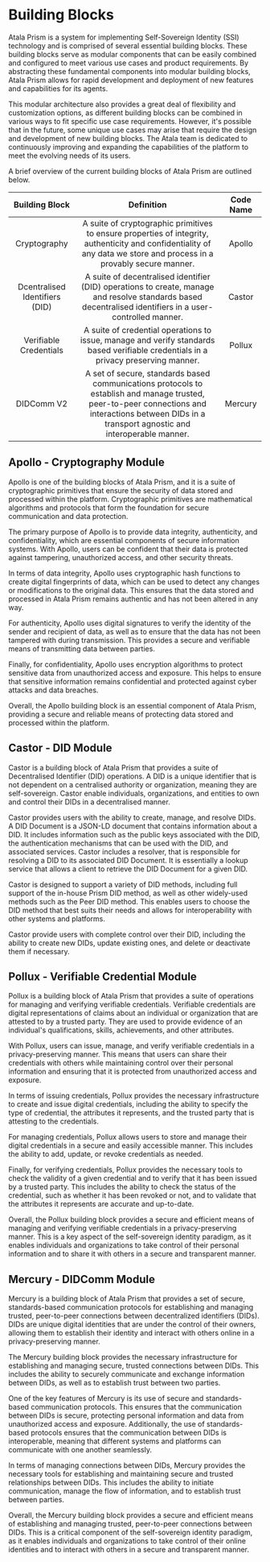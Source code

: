 # Building Blocks

Atala Prism is a system for implementing Self-Sovereign Identity (SSI) technology and is comprised of several essential building blocks. These building blocks serve as modular components that can be easily combined and configured to meet various use cases and product requirements. By abstracting these fundamental components into modular building blocks, Atala Prism allows for rapid development and deployment of new features and capabilities for its agents.

This modular architecture also provides a great deal of flexibility and customization options, as different building blocks can be combined in various ways to fit specific use case requirements. However, it's possible that in the future, some unique use cases may arise that require the design and development of new building blocks. The Atala team is dedicated to continuously improving and expanding the capabilities of the platform to meet the evolving needs of its users.

A brief overview of the current building blocks of Atala Prism are outlined below.

**Building Block**|**Definition**|**Code Name**
:-----:|:-----:|:-----:
Cryptography|A suite of cryptographic primitives to ensure properties of integrity, authenticity and confidentiality of any data we store and process in a provably secure manner.|Apollo
Dcentralised Identifiers (DID)|A suite of decentralised identifier (DID) operations to create, manage and resolve standards based decentralised identifiers in a user-controlled manner.|Castor
Verifiable Credentials|A suite of credential operations to issue, manage and verify standards based verifiable credentials in a privacy preserving manner.|Pollux
DIDComm V2|A set of secure, standards based communications protocols to establish and manage trusted, peer-to-peer connections and interactions between DIDs in a transport agnostic and interoperable manner.|Mercury

## Apollo - Cryptography Module
Apollo is one of the building blocks of Atala Prism, and it is a suite of cryptographic primitives that ensure the security of data stored and processed within the platform. Cryptographic primitives are mathematical algorithms and protocols that form the foundation for secure communication and data protection.

The primary purpose of Apollo is to provide data integrity, authenticity, and confidentiality, which are essential components of secure information systems. With Apollo, users can be confident that their data is protected against tampering, unauthorized access, and other security threats.

In terms of data integrity, Apollo uses cryptographic hash functions to create digital fingerprints of data, which can be used to detect any changes or modifications to the original data. This ensures that the data stored and processed in Atala Prism remains authentic and has not been altered in any way.

For authenticity, Apollo uses digital signatures to verify the identity of the sender and recipient of data, as well as to ensure that the data has not been tampered with during transmission. This provides a secure and verifiable means of transmitting data between parties.

Finally, for confidentiality, Apollo uses encryption algorithms to protect sensitive data from unauthorized access and exposure. This helps to ensure that sensitive information remains confidential and protected against cyber attacks and data breaches.

Overall, the Apollo building block is an essential component of Atala Prism, providing a secure and reliable means of protecting data stored and processed within the platform.

## Castor - DID Module

Castor is a building block of Atala Prism that provides a suite of Decentralised Identifier (DID) operations. A DID is a unique identifier that is not dependent on a centralised authority or organization, meaning they are self-sovereign. Castor enable individuals, organizations, and entities to own and control their DIDs in a decentralised manner.

Castor provides users with the ability to create, manage, and resolve DIDs. A DID Document is a JSON-LD document that contains information about a DID. It includes information such as the public keys associated with the DID, the authentication mechanisms that can be used with the DID, and associated services. Castor includes a resolver, that is responsible for resolving a DID to its associated DID Document. It is essentially a lookup service that allows a client to retrieve the DID Document for a given DID.

Castor is designed to support a variety of DID methods, including full support of the in-house Prism DID method, as well as other widely-used methods such as the Peer DID method. This enables users to choose the DID method that best suits their needs and allows for interoperability with other systems and platforms.

Castor provide users with complete control over their DID, including the ability to create new DIDs, update existing ones, and delete or deactivate them if necessary.

## Pollux - Verifiable Credential Module

Pollux is a building block of Atala Prism that provides a suite of operations for managing and verifying verifiable credentials. Verifiable credentials are digital representations of claims about an individual or organization that are attested to by a trusted party. They are used to provide evidence of an individual's qualifications, skills, achievements, and other attributes.

With Pollux, users can issue, manage, and verify verifiable credentials in a privacy-preserving manner. This means that users can share their credentials with others while maintaining control over their personal information and ensuring that it is protected from unauthorized access and exposure.

In terms of issuing credentials, Pollux provides the necessary infrastructure to create and issue digital credentials, including the ability to specify the type of credential, the attributes it represents, and the trusted party that is attesting to the credentials.

For managing credentials, Pollux allows users to store and manage their digital credentials in a secure and easily accessible manner. This includes the ability to add, update, or revoke credentials as needed.

Finally, for verifying credentials, Pollux provides the necessary tools to check the validity of a given credential and to verify that it has been issued by a trusted party. This includes the ability to check the status of the credential, such as whether it has been revoked or not, and to validate that the attributes it represents are accurate and up-to-date.

Overall, the Pollux building block provides a secure and efficient means of managing and verifying verifiable credentials in a privacy-preserving manner. This is a key aspect of the self-sovereign identity paradigm, as it enables individuals and organizations to take control of their personal information and to share it with others in a secure and transparent manner.

## Mercury - DIDComm Module

Mercury is a building block of Atala Prism that provides a set of secure, standards-based communication protocols for establishing and managing trusted, peer-to-peer connections between decentralized identifiers (DIDs). DIDs are unique digital identities that are under the control of their owners, allowing them to establish their identity and interact with others online in a privacy-preserving manner.

The Mercury building block provides the necessary infrastructure for establishing and managing secure, trusted connections between DIDs. This includes the ability to securely communicate and exchange information between DIDs, as well as to establish trust between two parties.

One of the key features of Mercury is its use of secure and standards-based communication protocols. This ensures that the communication between DIDs is secure, protecting personal information and data from unauthorized access and exposure. Additionally, the use of standards-based protocols ensures that the communication between DIDs is interoperable, meaning that different systems and platforms can communicate with one another seamlessly.

In terms of managing connections between DIDs, Mercury provides the necessary tools for establishing and maintaining secure and trusted relationships between DIDs. This includes the ability to initiate communication, manage the flow of information, and to establish trust between parties.

Overall, the Mercury building block provides a secure and efficient means of establishing and managing trusted, peer-to-peer connections between DIDs. This is a critical component of the self-sovereign identity paradigm, as it enables individuals and organizations to take control of their online identities and to interact with others in a secure and transparent manner.

